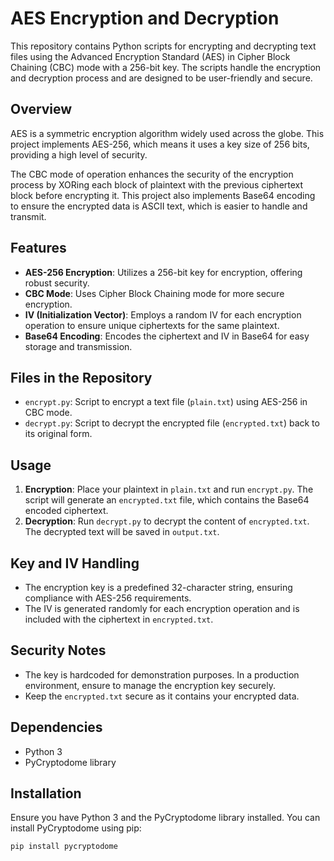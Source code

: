 # AES Encryption and Decryption

This repository contains Python scripts for encrypting and decrypting text files using the Advanced Encryption Standard (AES) in Cipher Block Chaining (CBC) mode with a 256-bit key. The scripts handle the encryption and decryption process and are designed to be user-friendly and secure.

## Overview

AES is a symmetric encryption algorithm widely used across the globe. This project implements AES-256, which means it uses a key size of 256 bits, providing a high level of security.

The CBC mode of operation enhances the security of the encryption process by XORing each block of plaintext with the previous ciphertext block before encrypting it. This project also implements Base64 encoding to ensure the encrypted data is ASCII text, which is easier to handle and transmit.

## Features

- **AES-256 Encryption**: Utilizes a 256-bit key for encryption, offering robust security.
- **CBC Mode**: Uses Cipher Block Chaining mode for more secure encryption.
- **IV (Initialization Vector)**: Employs a random IV for each encryption operation to ensure unique ciphertexts for the same plaintext.
- **Base64 Encoding**: Encodes the ciphertext and IV in Base64 for easy storage and transmission.

## Files in the Repository

- `encrypt.py`: Script to encrypt a text file (`plain.txt`) using AES-256 in CBC mode.
- `decrypt.py`: Script to decrypt the encrypted file (`encrypted.txt`) back to its original form.

## Usage

1. **Encryption**: Place your plaintext in `plain.txt` and run `encrypt.py`. The script will generate an `encrypted.txt` file, which contains the Base64 encoded ciphertext.
2. **Decryption**: Run `decrypt.py` to decrypt the content of `encrypted.txt`. The decrypted text will be saved in `output.txt`.

## Key and IV Handling

- The encryption key is a predefined 32-character string, ensuring compliance with AES-256 requirements.
- The IV is generated randomly for each encryption operation and is included with the ciphertext in `encrypted.txt`.

## Security Notes

- The key is hardcoded for demonstration purposes. In a production environment, ensure to manage the encryption key securely.
- Keep the `encrypted.txt` secure as it contains your encrypted data.

## Dependencies

- Python 3
- PyCryptodome library

## Installation

Ensure you have Python 3 and the PyCryptodome library installed. You can install PyCryptodome using pip:

```bash
pip install pycryptodome
```
